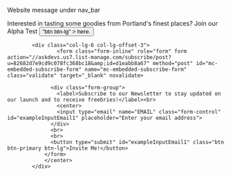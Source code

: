 Website message under nav_bar

<div id="promo">
              <p id="promop">Interested in tasting some goodies from Portland's finest places? Join our Alpha Test <button :class=> "btn btn-lg" > here.</button></p>
            </div>
            
            <div class="col-lg-6 col-lg-offset-3">
					<form class="form-inline" role="form" form action="//askdevs.us7.list-manage.com/subscribe/post?u=82682d7e9cd9c078fc368bc18&amp;id=d1eabb8a67" method="post" id="mc-embedded-subscribe-form" name="mc-embedded-subscribe-form" class="validate" target="_blank" novalidate>
	
				  <div class="form-group">
				    <label>Subscribe to our Newsletter to stay updated on our launch and to receive freebries!</label><br>
				    <center>
				    <input type="email" name="EMAIL" class="form-control" id="exampleInputEmail1" placeholder="Enter your email address">
				  </div>
				  <br>
				  <br>
				  <button type="submit" id="exampleInputEmail1" class="btn btn-primary btn-lg">Invite Me!</button>
				</form>
				</center>
			</div>
			
			
